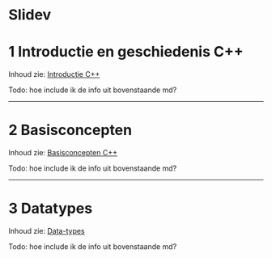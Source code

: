# Slidev

# 1 Introductie en geschiedenis C++

Inhoud zie: 
[Introductie C++](#introductie-c)

Todo: hoe include ik de info uit bovenstaande md?

---

# 2 Basisconcepten 

Inhoud zie: 
[Basisconcepten C++](#basisconcepten-c)

Todo: hoe include ik de info uit bovenstaande md?

---

# 3 Datatypes

Inhoud zie:
[Data-types](#data-types)

Todo: hoe include ik de info uit bovenstaande md?